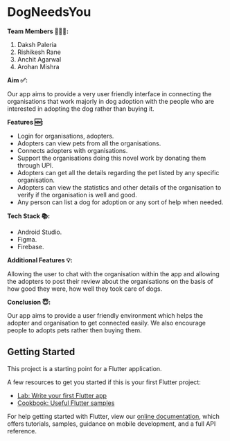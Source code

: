 # DogNeedsYou

**Team Members 👨🏻‍💻:**

1. Daksh Paleria
2. Rishikesh Rane
3. Anchit Agarwal
4. Arohan Mishra

**Aim ✅:**

Our app aims to provide a very user friendly interface in connecting the organisations that work majorly in dog adoption with the people who are interested in adopting the dog rather than buying it. 

**Features 🆕:**

- Login for organisations, adopters.
- Adopters can view pets from all the organisations.
- Connects adopters with organisations.
- Support the organisations doing this novel work by donating them through UPI.
- Adopters can get all the details regarding the pet listed by any specific organisation.
- Adopters can view the statistics and other details of the organisation to verify if the organisation is well and good.
- Any person can list a dog for adoption or any sort of help when needed.

**Tech Stack 📚:**

- Android Studio.
- Figma.
- Firebase.

**Additional Features 💡:**

Allowing the user to chat with the organisation within the app and allowing the adopters to post their review about the organisations on the basis of how good they were, how well they took care of dogs.

**Conclusion 😇:**

Our app aims to provide a user friendly environment which helps the adopter and organisation to get connected easily. We also encourage people to adopts pets rather then buying them.

## Getting Started

This project is a starting point for a Flutter application.

A few resources to get you started if this is your first Flutter project:

- [Lab: Write your first Flutter app](https://flutter.dev/docs/get-started/codelab)
- [Cookbook: Useful Flutter samples](https://flutter.dev/docs/cookbook)

For help getting started with Flutter, view our
[online documentation](https://flutter.dev/docs), which offers tutorials,
samples, guidance on mobile development, and a full API reference.
